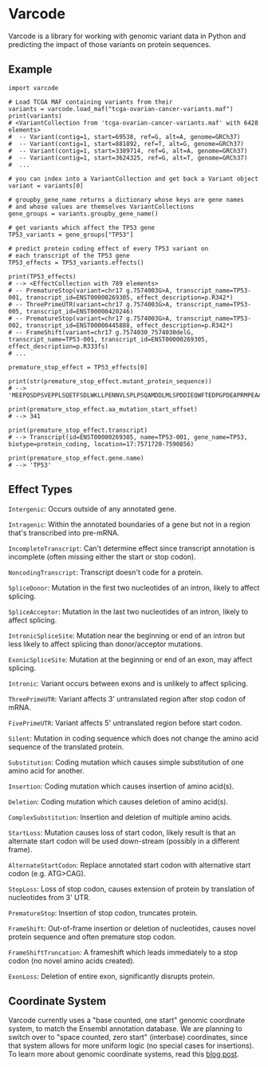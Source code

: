 Varcode
=======

Varcode is a library for working with genomic variant data in Python and predicting the impact of those variants on protein sequences.


Example
-------

```
import varcode

# Load TCGA MAF containing variants from their
variants = varcode.load_maf("tcga-ovarian-cancer-variants.maf")
print(variants)
# <VariantCollection from 'tcga-ovarian-cancer-variants.maf' with 6428 elements>
#  -- Variant(contig=1, start=69538, ref=G, alt=A, genome=GRCh37)
#  -- Variant(contig=1, start=881892, ref=T, alt=G, genome=GRCh37)
#  -- Variant(contig=1, start=3389714, ref=G, alt=A, genome=GRCh37)
#  -- Variant(contig=1, start=3624325, ref=G, alt=T, genome=GRCh37)
#  ...

# you can index into a VariantCollection and get back a Variant object
variant = variants[0]

# groupby_gene_name returns a dictionary whose keys are gene names
# and whose values are themselves VariantCollections
gene_groups = variants.groupby_gene_name()

# get variants which affect the TP53 gene
TP53_variants = gene_groups["TP53"]

# predict protein coding effect of every TP53 variant on
# each transcript of the TP53 gene
TP53_effects = TP53_variants.effects()

print(TP53_effects)
# --> <EffectCollection with 789 elements>
# -- PrematureStop(variant=chr17 g.7574003G>A, transcript_name=TP53-001, transcript_id=ENST00000269305, effect_description=p.R342*)
# -- ThreePrimeUTR(variant=chr17 g.7574003G>A, transcript_name=TP53-005, transcript_id=ENST00000420246)
# -- PrematureStop(variant=chr17 g.7574003G>A, transcript_name=TP53-002, transcript_id=ENST00000445888, effect_description=p.R342*)
# -- FrameShift(variant=chr17 g.7574030_7574030delG, transcript_name=TP53-001, transcript_id=ENST00000269305, effect_description=p.R333fs)
# ...

premature_stop_effect = TP53_effects[0]

print(str(premature_stop_effect.mutant_protein_sequence))
# --> 'MEEPQSDPSVEPPLSQETFSDLWKLLPENNVLSPLPSQAMDDLMLSPDDIEQWFTEDPGPDEAPRMPEAAPPVAPAPAAPTPAAPAPAPSWPLSSSVPSQKTYQGSYGFRLGFLHSGTAKSVTCTYSPALNKMFCQLAKTCPVQLWVDSTPPPGTRVRAMAIYKQSQHMTEVVRRCPHHERCSDSDGLAPPQHLIRVEGNLRVEYLDDRNTFRHSVVVPYEPPEVGSDCTTIHYNYMCNSSCMGGMNRRPILTIITLEDSSGNLLGRNSFEVRVCACPGRDRRTEEENLRKKGEPHHELPPGSTKRALPNNTSSSPQPKKKPLDGEYFTLQIRGRERFEMF'

print(premature_stop_effect.aa_mutation_start_offset)
# --> 341

print(premature_stop_effect.transcript)
# --> Transcript(id=ENST00000269305, name=TP53-001, gene_name=TP53, biotype=protein_coding, location=17:7571720-7590856)

print(premature_stop_effect.gene.name)
# --> 'TP53'
```

Effect Types
------------
  `Intergenic`: Occurs outside of any annotated gene.

  `Intragenic`: Within the annotated boundaries of a gene but not in a region that's transcribed into pre-mRNA.

  `IncompleteTranscript`: Can't determine effect since transcript annotation is incomplete (often missing either the start or stop codon).

  `NoncodingTranscript`: Transcript doesn't code for a protein.

  `SpliceDonor`: Mutation in the first two nucleotides of an intron, likely to affect splicing.

  `SpliceAcceptor`: Mutation in the last two nucleotides of an intron,
  likely to affect splicing.

  `IntronicSpliceSite`: Mutation near the beginning or end of an intron but less likely to affect splicing than donor/acceptor mutations.

  `ExonicSpliceSite`: Mutation at the beginning or end of an exon, may affect splicing.

  `Intronic`: Variant occurs between exons and is unlikely to affect splicing.

  `ThreePrimeUTR`: Variant affects 3' untranslated region after stop codon of mRNA.

  `FivePrimeUTR`: Variant affects 5' untranslated region before start codon.

  `Silent`: Mutation in coding sequence which does not change the amino acid sequence of the translated protein.

  `Substitution`: Coding mutation which causes simple substitution of one amino acid for another.

  `Insertion`: Coding mutation which causes insertion of amino acid(s).

  `Deletion`: Coding mutation which causes deletion of amino acid(s).

  `ComplexSubstitution`: Insertion and deletion of multiple amino acids.

  `StartLoss`: Mutation causes loss of start codon, likely result is that an alternate start codon will be used down-stream (possibly in a different frame).

  `AlternateStartCodon`: Replace annotated start codon with alternative  start codon (e.g. ATG>CAG).

  `StopLoss`: Loss of stop codon, causes extension of protein by translation of nucleotides from 3' UTR.

  `PrematureStop`: Insertion of stop codon, truncates protein.

  `FrameShift`: Out-of-frame insertion or deletion of nucleotides, causes novel protein sequence and often premature stop codon.

  `FrameShiftTruncation`: A frameshift which leads immediately to a stop codon (no novel amino acids created).

  `ExonLoss`: Deletion of entire exon, significantly disrupts protein.


Coordinate System
-----------------
Varcode currently uses a "base counted, one start" genomic coordinate system, to match the Ensembl annotation database. We are planning to switch over to "space counted, zero start" (interbase) coordinates, since that system allows for more uniform logic (no special cases for insertions). To learn more about genomic coordinate systems, read this [blog post](http://alternateallele.blogspot.com/2012/03/genome-coordinate-conventions.html).




